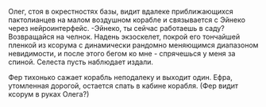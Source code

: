 Олег, стоя в окрестностях базы, видит вдалеке приближающихся пактолианцев на малом воздушном корабле и связывается с Эйнеко через нейроинтерфейс.
-Эйнеко, ты сейчас работаешь в саду? Возвращайся на челнок. Надень экзоскелет, покрой его тончайшей пленкой из ксорума с динамически рандомно меняющимся диапазоном невидимости, и после этого бегом ко мне - спрячешься у меня за спиной. Селеста пусть наблюдает издали. 

Фер тихонько сажает корабль неподалеку и выходит один. Ефра, утомленная дорогой, остается спать в кабине корабля.
(Фер видит ксорум в руках Олега?)